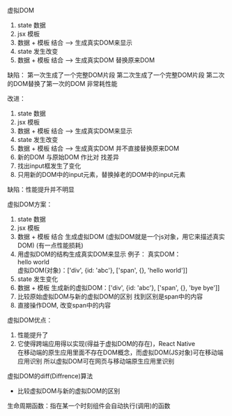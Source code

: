 虚拟DOM 
1. state 数据
2. jsx 模板
3. 数据 + 模板  结合 --> 生成真实DOM来显示
4. state 发生改变
5. 数据 + 模板  结合 --> 生成真实DOM  替换原来DOM

缺陷：
第一次生成了一个完整DOM片段
第二次生成了一个完整DOM片段
第二次的DOM替换了第一次的DOM   非常耗性能

改进：
1. state 数据
2. jsx 模板
3. 数据 + 模板  结合 --> 生成真实DOM来显示
4. state 发生改变
5. 数据 + 模板  结合 --> 生成真实DOM  并不直接替换原来DOM
6. 新的DOM 与原始DOM 作比对  找差异
7. 找出input框发生了变化
8. 只用新的DOM中的input元素，替换掉老的DOM中的input元素

缺陷：性能提升并不明显

虚拟DOM方案：
1. state 数据
2. jsx 模板
3. 数据 + 模板 结合 生成虚拟DOM (虚拟DOM就是一个js对象，用它来描述真实DOM)  (有一点性能损耗)
4. 用虚拟DOM的结构生成真实DOM来显示
例子：
真实DOM： <div id="abc"><span>hello world</span></div>
虚拟DOM(对象)：['div', {id: 'abc'}, ['span', {}, 'hello world']]
5. state 发生变化
6. 数据 + 模板 生成新的虚拟DOM：['div', {id: 'abc'}, ['span', {}, 'bye bye']]
7. 比较原始虚拟DOM与新的虚拟DOM的区别 找到区别是span中的内容
8. 直接操作DOM, 改变span中的内容

虚拟DOM优点：
1. 性能提升了
2. 它使得跨端应用得以实现(得益于虚拟DOM的存在)，React Native  
  在移动端的原生应用里面不存在DOM概念，而虚拟DOM(JS对象)可在移动端应用识别
  所以虚拟DOM可在网页与移动端原生应用里识别


虚拟DOM的diff(Diffrence)算法
  - 比较虚拟DOM与新的虚拟DOM的区别


生命周期函数：指在某一个时刻组件会自动执行(调用)的函数

